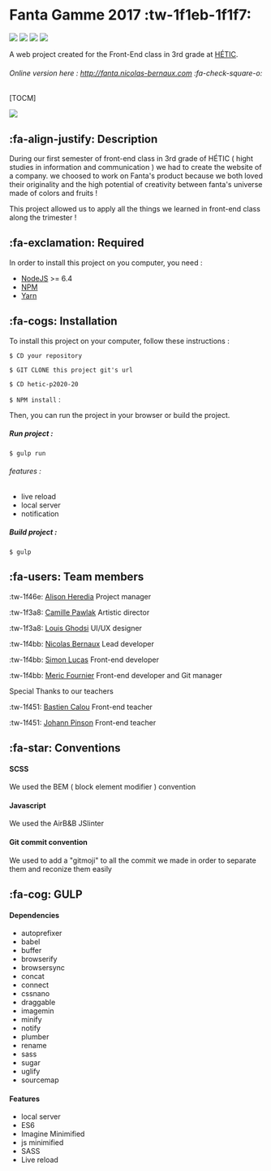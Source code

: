 # Fanta Gamme 2017 :tw-1f1eb-1f1f7:


![](https://camo.githubusercontent.com/60dcf2177b53824e7912a6adfb3ff5e318d14ae4/68747470733a2f2f6261646765732e66726170736f66742e636f6d2f6f732f76312f6f70656e2d736f757263652e706e673f763d313033) ![](https://camo.githubusercontent.com/3b6539ac63635dcdd5579173803e560aadb0c094/68747470733a2f2f6261646765732e66726170736f66742e636f6d2f6f732f6d69742f6d69742e706e673f763d313033) ![](https://camo.githubusercontent.com/a47a8f66fe9b2e73f4e364ac938060c825dc66fb/68747470733a2f2f73656d6170686f72656170702e636f6d2f6170692f76312f70726f6a656374732f64346363613530362d393962652d343464322d623139652d3137366633366563386366312f3132383530352f62616467652e737667) ![](https://camo.githubusercontent.com/123776cca313b65f8d7acef63c681c86012d7fc6/68747470733a2f2f64617669642d646d2e6f72672f626f656e6e656d616e6e2f6261646765732e737667) 

A web project created for the Front-End class in 3rd grade at [HÉTIC](http://www.hetic.net/ "HÉTIC").



###### Online version here : http://fanta.nicolas-bernaux.com :fa-check-square-o:

[TOCM]

![](http://www.promotional-gifts.com/wp-content/uploads/2017/03/fanta-twisted-bottle-title.jpg)

##  :fa-align-justify: Description

During our first semester of front-end class in 3rd grade of HÉTIC ( hight studies in information and communication ) we had to create the website of a company. we choosed to work on Fanta's product because we both loved their originality and the high potential of creativity between fanta's universe made of colors and fruits ! 

This project allowed us to apply all the things we learned in front-end class along the trimester ! 


## :fa-exclamation:  Required


In order to install this project on you computer, you need : 
- [NodeJS](https://nodejs.org/en/ "NodeJS") >= 6.4  
- [NPM](https://www.npmjs.com/ "NPM")
- [Yarn ](https://yarnpkg.com/lang/en/ "Yarn ")

## :fa-cogs:  Installation

To install this project on your computer,  follow these instructions : 

`$ CD your repository`

`$ GIT CLONE this project git's url`

`$ CD hetic-p2020-20`

`$ NPM install` :

Then, you can run the project in your browser or build the project.

#####  Run project : 
`$ gulp run`

###### features :
- live reload
- local server
- notification

#####  Build project : 
`$ gulp`




## :fa-users:  Team members 

:tw-1f46e:  [Alison Heredia](http://github.com/cerise24) Project manager

:tw-1f3a8:  [Camille Pawlak](http://github.com/PawlakCamille) Artistic director

:tw-1f3a8: [Louis Ghodsi]() UI/UX designer

:tw-1f4bb:  [Nicolas Bernaux]() Lead developer

:tw-1f4bb:  [Simon Lucas](http://github.com/Reelwens) Front-end developer 

:tw-1f4bb: [Meric Fournier](http://github.com/MericFournier) Front-end developer and Git manager

Special Thanks to our teachers 

:tw-1f451: [Bastien Calou](https://github.com/bcalou) Front-end teacher

:tw-1f451: [Johann Pinson](https://github.com/johannpinson) Front-end teacher

## :fa-star: Conventions

#### SCSS

We used the BEM ( block element modifier ) convention

#### Javascript

We used the AirB&B JSlinter 

#### Git commit convention

We used to add a "gitmoji" to all the commit we made in order to separate them and reconize them easily 

## :fa-cog:  GULP

#### Dependencies

- autoprefixer
- babel
- buffer
- browserify
- browsersync
- concat
- connect
- cssnano
- draggable
- imagemin
- minify
- notify
- plumber
- rename
- sass
- sugar
- uglify
- sourcemap

#### Features

- local server
- ES6
- Imagine Minimified
- js minimified
- SASS
- Live reload



